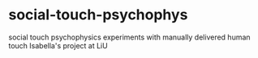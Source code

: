 # social-touch-psychophys
social touch psychophysics experiments with manually delivered human touch
Isabella's project at LiU